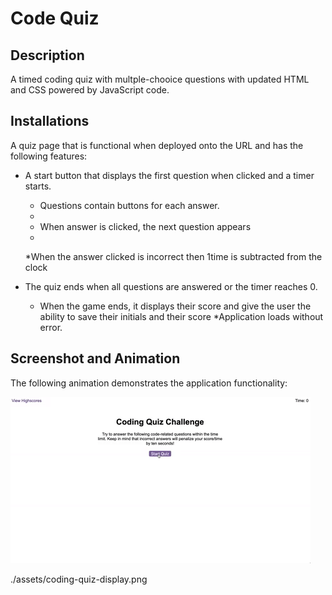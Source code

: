 # Code Quiz

## Description

A timed coding quiz with multple-chooice questions with updated HTML and CSS powered by JavaScript code. 



## Installations
A quiz page that is functional when deployed onto the URL and has the following features:


* A start button that displays the first question when clicked and a timer starts.
 
  * Questions contain buttons for each answer.
  * 
  * When answer is clicked, the next question appears
  * 
  *When the answer clicked is incorrect then 1time is subtracted from the clock

* The quiz ends when all questions are answered or the timer reaches 0.

  * When the game ends, it  displays their score and give the user the ability to save their initials and their score
  *Application loads without error.
  
  
## Screenshot and Animation

The following animation demonstrates the application functionality:

![Animation of code quiz. Presses button to start quiz. Clicks the button for the answer to each question, displays if answer was correct or incorrect. Quiz finishes and displays high scores. User adds their intials, then clears their intials and starts over.](./assets/08-web-apis-challenge-demo.gif)

./assets/coding-quiz-display.png
